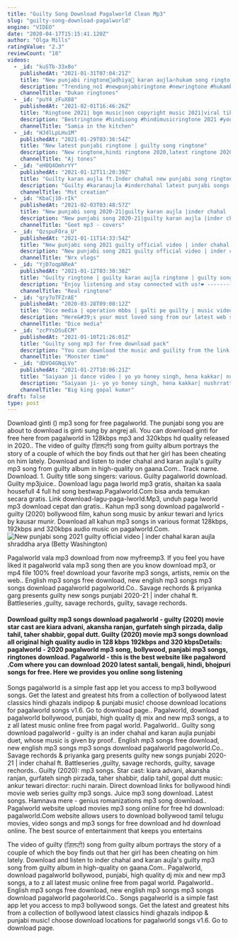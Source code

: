 ```yaml
---
title: "Guilty Song Download Pagalworld Clean Mp3"
slug: "guilty-song-download-pagalworld"
engine: "VIDEO"
date: "2020-04-17T15:15:41.120Z"
author: "Olga Mills"
ratingValue: "2.3"
reviewCount: "18"
videos:
  - _id: "kuSTb-33x8o"
    publishedAt: "2021-01-31T07:04:21Z"
    title: "New punjabi ringtone🎻adhiya🎻 karan aujla🔥hukam song ringtone🎸hukam song status 🎵karan aujla ringtone"
    description: "Trending_no1 #newpunjabiringtone #newringtone #hukamkaranaujla #hukamsongringtone #hukamsongstatus #hukamsongwhatsappstatus"
    channelTitle: "Dukan ringtones"
  - _id: "puY4_zFuX88"
    publishedAt: "2021-02-01T16:46:26Z"
    title: "Ringtone 2021| bgm music|non copyright music 2021|viral tiktok music| hindi ringtone|with surprise"
    description: "Bestringtone #hindisong #hindimusicringtone 2021 #youtubebestringtone #tiktokbestringtone2021 #usaringtone#englishringtone new ringtone, ringtone song,"
    channelTitle: "Samia in the kitchen"
  - _id: "HJdlLpLHu1M"
    publishedAt: "2021-01-29T03:36:54Z"
    title: "New latest punjabi ringtone | guilty song ringtone"
    description: "New ringtone,hindi ringtone 2020,latest ringtone 2020,ringtones for mobile mp3,new ringtone 2020 #ajtones #tik_tok_ringtone #whatsappstatusvideo2020"
    channelTitle: "Aj tones"
  - _id: "eH0Q4OmhrYY"
    publishedAt: "2021-01-12T11:20:39Z"
    title: "Guilty karan aujla ft.Inder chahal new punjabi song ringtone 🎧🎧🎧 guilty song ringtone"
    description: "Guilty #karanaujla #inderchahal latest punjabi songs 2020 this week new punjabi song 2020 latest punjabi song new punjabi song latest punjabi songs 2020"
    channelTitle: "Mst creation"
  - _id: "KbaCj10-rIk"
    publishedAt: "2021-02-03T03:48:57Z"
    title: "New punjabi song 2020-21|guilty karan aujla |inder chahal |guilty cover songs |latest punjabi song"
    description: "New punjabi song 2020-21|guilty karan aujla |inder chahal |guilty cover songs |latest punjabi song guilty song inder chahal, guilty song status download,"
    channelTitle: "Geet mp3 - covers"
  - _id: "QzspuFOra_U"
    publishedAt: "2021-01-11T14:33:54Z"
    title: "New punjabi song 2021 guilty official video | inder chahal karan aujla shraddha arya"
    description: "New punjabi song 2021 guilty official video | inder chahal karan aujla shraddha arya guilty song lyrics guilty song status download guilty song download"
    channelTitle: "Nrx vlogs"
  - _id: "YjD7oqpNReA"
    publishedAt: "2021-01-12T03:30:38Z"
    title: "Guilty ringtone | guilty karan aujla ringtone | guilty song ringtone | guilty punjabi ringtone #dp"
    description: "Enjoy listening and stay connected with us!❤ ------------------------------------------------------------------------ [ important notice ] : these all things are copyrighted."
    channelTitle: "Real ringtone"
  - _id: "qry7oTFZrAE"
    publishedAt: "2020-03-28T09:00:12Z"
    title: "Dice media | operation mbbs | galti pe guilty | music video"
    description: "Here&#39;s your most loved song from our latest web series operation mbbs! watch all episodes at"
    channelTitle: "Dice media"
  - _id: "zcPYsDSuECM"
    publishedAt: "2021-01-10T21:26:01Z"
    title: "Guilty song mp3 for free download pack"
    description: "You can download the music and guility from the link in the mp3 description, playlist pack: 1. Chaak girebaan 2. Kahun 3. Likhi meri 4. Rehne do na download"
    channelTitle: "Monster time"
  - _id: "dDVO4GNqLVo"
    publishedAt: "2021-01-27T10:06:21Z"
    title: "Saiyaan ji dance video | yo yo honey singh, hena kakkar| nushrratt bharuc saiyaan ji song in dance."
    description: "Saiyaan ji- yo yo honey singh, hena kakkar| nushrratt bharucchal | saiyaan ji song in dance. Saiyaan ji- yo yo honey singh, hena kakkar| nushrratt"
    channelTitle: "Big king gopal kumar"
draft: false
type: post
---
```


Download ginti () mp3 song for free pagalworld. The punjabi song you are about to download is ginti sung by angrej ali. You can download ginti for free here from pagalworld in 128kbps mp3 and 320kbps hd quality released in 2020.. The video of guilty (ਗਿਲਟੀ) song from guilty album portrays the story of a couple of which the boy finds out that her girl has been cheating on him lately. Download and listen to inder chahal and karan aujla&#39;s guilty mp3 song from guilty album in high-quality on gaana.Com.. Track name. Download. 1. Guilty title song singers: various. Guilty pagalworld download. Guilty mp3juice.. Download lagu paga lworld mp3 gratis, shaitan ka saala housefull 4 full hd song bestwap.Pagalworld.Com bisa anda temukan secara gratis. Link download-lagu-paga-lworld.Mp3, unduh paga lworld mp3 download cepat dan gratis.. Kahun mp3 song download pagalworld - guilty (2020) bollywood film, kahun song music by ankur tewari and lyrics by kausar munir. Download all kahun mp3 songs in various format 128kbps, 192kbps and 320kbps audio music on pagalworld.Com.
![New punjabi song 2021 guilty official video | inder chahal karan aujla shraddha arya (Betty Washington)](https://i.ytimg.com/vi/QzspuFOra_U/hqdefault.jpg "New punjabi song 2021 guilty official video | inder chahal karan aujla shraddha arya (Caleb Jimenez)")

Pagalworld vala mp3 download from now myfreemp3. If you feel you have liked it pagalworld vala mp3 song then are you know download mp3, or mp4 file 100% free! download your favorite mp3 songs, artists, remix on the web.. English mp3 songs free download, new english mp3 songs mp3 songs download pagalworld pagolworld.Co.. Savage rechords &amp; priyanka garg presents guilty new songs punjabi 2020-21 | inder chahal ft. Battleseries ,guilty, savage rechords, guilty, savage rechords.
<!--inArticleAds-->

<!--galleryOne-->

#### Download guilty mp3 songs download pagalworld - guilty (2020) movie star cast are kiara advani, akansha ranjan, gurfateh singh pirzada, dalip tahil, taher shabbir, gopal dutt. Guilty (2020) movie mp3 songs download all original high quality audio in 128 kbps 192kbps and 320 kbpsDetails: pagalworld - 2020 pagalworld mp3 song, bollywood, panjabi mp3 songs, ringtones download. Pagalworld - this is the best website like pagalword .Com where you can download 2020 latest santali, bengali, hindi, bhojpuri songs for free. Here we provides you online song listening
<!--inArticleAds-->

<!--galleryTwo-->

Songs pagalworld is a simple fast app let you access to mp3 bollywood songs. Get the latest and greatest hits from a collection of bollywood latest classics hindi ghazals indipop &amp; punjabi music! choose download locations for pagalworld songs v1.6. Go to download page.. Pagalworld, download pagalworld bollywood, punjabi, high quality dj mix and new mp3 songs, a to z all latest music online free from pagal world. Pagalworld.. Guilty song download pagalworld - guilty is an inder chahal and karan aujla punjabi duet, whose music is given by proof.. English mp3 songs free download, new english mp3 songs mp3 songs download pagalworld pagolworld.Co.. Savage rechords &amp; priyanka garg presents guilty new songs punjabi 2020-21 | inder chahal ft. Battleseries ,guilty, savage rechords, guilty, savage rechords.. Guilty (2020): mp3 songs. Star cast: kiara advani, akansha ranjan, gurfateh singh pirzada, taher shabbir, dalip tahil, gopal dutt music: ankur tewari director: ruchi narain. Direct download links for bollywood hindi movie web series guilty mp3 songs. Juice mp3 song download. Latest songs. Hamnava mere - genius romanizations mp3 song download.. Pagalworld website upload movies mp3 song online for free hd download: pagalworld.Com website allows users to download bollywood tamil telugu movies, video songs and mp3 songs for free download and hd download online. The best source of entertainment that keeps you entertains
<!--galleryThree-->

The video of guilty (ਗਿਲਟੀ) song from guilty album portrays the story of a couple of which the boy finds out that her girl has been cheating on him lately. Download and listen to inder chahal and karan aujla&#39;s guilty mp3 song from guilty album in high-quality on gaana.Com.. Pagalworld, download pagalworld bollywood, punjabi, high quality dj mix and new mp3 songs, a to z all latest music online free from pagal world. Pagalworld.. English mp3 songs free download, new english mp3 songs mp3 songs download pagalworld pagolworld.Co.. Songs pagalworld is a simple fast app let you access to mp3 bollywood songs. Get the latest and greatest hits from a collection of bollywood latest classics hindi ghazals indipop &amp; punjabi music! choose download locations for pagalworld songs v1.6. Go to download page.